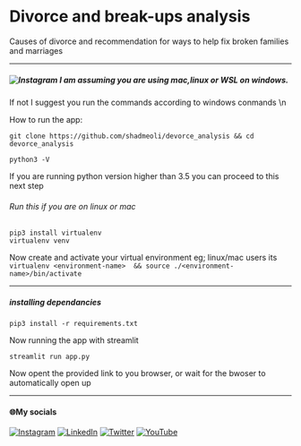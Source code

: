 # Divorce and break-ups analysis
Causes of divorce and recommendation for ways to help fix broken families and marriages
 
 ---

##### ![Instagram](https://badgen.net/badge/to/note/red)  I am assuming you are using mac,linux or WSL on windows. 
If not I suggest you run the commands according to windows conmands \n

How to run the app:

```
git clone https://github.com/shadmeoli/devorce_analysis && cd devorce_analysis
```

```
python3 -V
```

If you are running python version higher than 3.5 you can proceed
to this next step


###### Run this if you are on linux or mac
```
pip3 install virtualenv
virtualenv venv 
```

Now create and activate your virtual environment
eg; linux/mac users its ```virtualenv <environment-name>  && source ./<environment-name>/bin/activate```

---

##### installing dependancies
```
pip3 install -r requirements.txt
```

Now running the app with streamlit
```
streamlit run app.py
```
Now opent the provided link to you browser, or wait for the bwoser to 
automatically open up

---

#### 🌐My socials
[![Instagram](https://img.shields.io/badge/Instagram-%23E4405F.svg?logo=Instagram&logoColor=white)](https://instagram.com/_s.ha.d) [![LinkedIn](https://img.shields.io/badge/LinkedIn-%230077B5.svg?logo=linkedin&logoColor=white)](https://linkedin.com/in/shadrack-codes254/) [![Twitter](https://img.shields.io/badge/Twitter-%231DA1F2.svg?logo=Twitter&logoColor=white)](https://twitter.com/Codesshad) [![YouTube](https://img.shields.io/badge/YouTube-%23FF0000.svg?logo=YouTube&logoColor=white)](https://www.youtube.com/channel/UC34M77EOVsfBFzaQyQO6LeA) 
